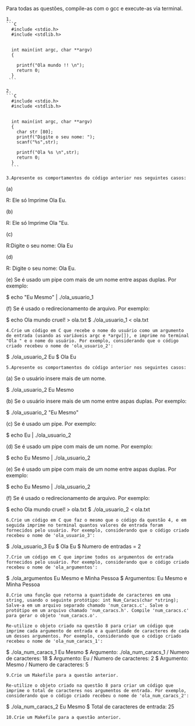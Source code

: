 

Para todas as questões, compile-as com o gcc e execute-as via terminal.

    1.
    ```C
      #include <stdio.h>
      #include <stdlib.h>


      int main(int argc, char **argv)
      {

        printf("Ola mundo !! \n");
        return 0;
      }
     ```

    2.
    ```C
      #include <stdio.h>
      #include <stdlib.h>


      int main(int argc, char **argv)
      {
        char str [80];
        printf("Digite o seu nome: ");
        scanf("%s",str);

        printf("Ola %s \n",str);
        return 0;
      }
      ```

    3.Apresente os comportamentos do código anterior nos seguintes casos:
    

(a) 

R: Ele só Imprime Ola Eu. 

(b)

R: Ele só Imprime Ola "Eu.

(c) 

R:Digite o seu nome: Ola Eu 

(d) 

R: Digite o seu nome: Ola Eu.

(e) Se é usado um pipe com mais de um nome entre aspas duplas. Por exemplo:

$ echo "Eu Mesmo" | ./ola_usuario_1

(f) Se é usado o redirecionamento de arquivo. Por exemplo:

$ echo Ola mundo cruel! > ola.txt
$ ./ola_usuario_1 < ola.txt

    4.Crie um código em C que recebe o nome do usuário como um argumento de entrada (usando as variáveis argc e *argv[]), e imprime no terminal "Ola " e o nome do usuário. Por exemplo, considerando que o código criado recebeu o nome de 'ola_usuario_2':

$ ./ola_usuario_2 Eu
$ Ola Eu

    5.Apresente os comportamentos do código anterior nos seguintes casos:

(a) Se o usuário insere mais de um nome.

$ ./ola_usuario_2 Eu Mesmo

(b) Se o usuário insere mais de um nome entre aspas duplas. Por exemplo:

$ ./ola_usuario_2 "Eu Mesmo"

(c) Se é usado um pipe. Por exemplo:

$ echo Eu | ./ola_usuario_2

(d) Se é usado um pipe com mais de um nome. Por exemplo:

$ echo Eu Mesmo | ./ola_usuario_2

(e) Se é usado um pipe com mais de um nome entre aspas duplas. Por exemplo:

$ echo Eu Mesmo | ./ola_usuario_2

(f) Se é usado o redirecionamento de arquivo. Por exemplo:

$ echo Ola mundo cruel! > ola.txt
$ ./ola_usuario_2 < ola.txt

    6.Crie um código em C que faz o mesmo que o código da questão 4, e em seguida imprime no terminal quantos valores de entrada foram fornecidos pelo usuário. Por exemplo, considerando que o código criado recebeu o nome de 'ola_usuario_3':

$ ./ola_usuario_3 Eu
$ Ola Eu
$ Numero de entradas = 2

    7.Crie um código em C que imprime todos os argumentos de entrada fornecidos pelo usuário. Por exemplo, considerando que o código criado recebeu o nome de 'ola_argumentos':

$ ./ola_argumentos Eu Mesmo e Minha Pessoa
$ Argumentos: Eu Mesmo e Minha Pessoa

    8.Crie uma função que retorna a quantidade de caracteres em uma string, usando o seguinte protótipo: int Num_Caracs(char *string); Salve-a em um arquivo separado chamado 'num_caracs.c'. Salve o protótipo em um arquivo chamado 'num_caracs.h'. Compile 'num_caracs.c' para gerar o objeto 'num_caracs.o'.

    Re-utilize o objeto criado na questão 8 para criar um código que imprime cada argumento de entrada e a quantidade de caracteres de cada um desses argumentos. Por exemplo, considerando que o código criado recebeu o nome de 'ola_num_caracs_1':

$ ./ola_num_caracs_1 Eu Mesmo
$ Argumento: ./ola_num_caracs_1 / Numero de caracteres: 18
$ Argumento: Eu / Numero de caracteres: 2
$ Argumento: Mesmo / Numero de caracteres: 5

    9.Crie um Makefile para a questão anterior.

    Re-utilize o objeto criado na questão 8 para criar um código que imprime o total de caracteres nos argumentos de entrada. Por exemplo, considerando que o código criado recebeu o nome de 'ola_num_caracs_2':

$ ./ola_num_caracs_2 Eu Mesmo
$ Total de caracteres de entrada: 25

    10.Crie um Makefile para a questão anterior.


